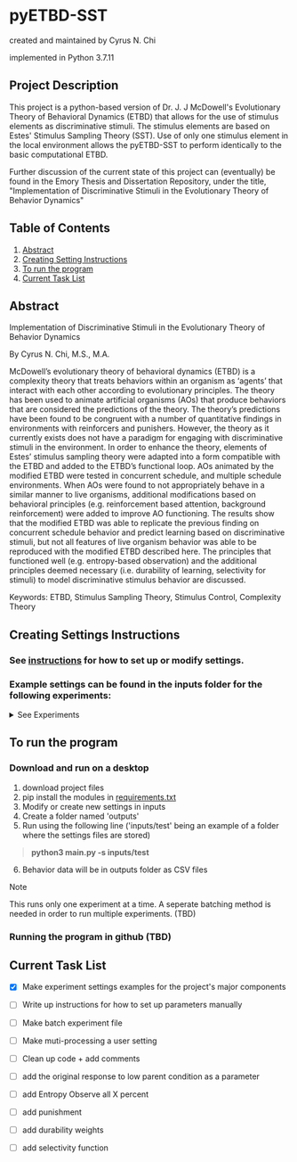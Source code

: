 # pyETBD-SST
created and maintained by Cyrus N. Chi

implemented in Python 3.7.11 

## Project Description
This project is a python-based version of Dr. J. J McDowell's Evolutionary Theory of Behavioral Dynamics (ETBD) that allows for the use of stimulus elements as discriminative stimuli. The stimulus elements are based on Estes' Stimulus Sampling Theory (SST). Use of only one stimulus element in the local environment allows the pyETBD-SST to perform identically to the basic computational ETBD.

Further discussion of the current state of this project can (eventually) be found in the Emory Thesis and Dissertation Repository, under the title, "Implementation of Discriminative Stimuli in the Evolutionary Theory of Behavior Dynamics"

## Table of Contents

1. [Abstract](https://github.com/CyrusChi/pyETBD-SST/edit/main/README.md#abstract)
2. [Creating Setting Instructions](https://github.com/CyrusChi/pyETBD-SST/edit/main/README.md#creating-settings-instructions) 
3. [To run the program](https://github.com/CyrusChi/pyETBD-SST/edit/main/README.md#to-run-the-program)
4. [Current Task List](https://github.com/CyrusChi/pyETBD-SST/edit/main/README.md#current-task-list)

## Abstract

Implementation of Discriminative Stimuli in the Evolutionary Theory of Behavior Dynamics

By Cyrus N. Chi, M.S., M.A.

McDowell’s evolutionary theory of behavioral dynamics (ETBD) is a complexity theory that treats behaviors within an organism as ‘agents’ that interact with each other according to evolutionary principles. The theory has been used to animate artificial organisms (AOs) that produce behaviors that are considered the predictions of the theory. The theory’s predictions have been found to be congruent with a number of quantitative findings in environments with reinforcers and punishers. However, the theory as it currently exists does not have a paradigm for engaging with discriminative stimuli in the environment. In order to enhance the theory, elements of Estes’ stimulus sampling theory were adapted into a form compatible with the ETBD and added to the ETBD’s functional loop. AOs animated by the modified ETBD were tested in concurrent schedule, and multiple schedule environments. When AOs were found to not appropriately behave in a similar manner to live organisms, additional modifications based on behavioral principles (e.g. reinforcement based attention, background reinforcement) were added to improve AO functioning. The results show that the modified ETBD was able to replicate the previous finding on concurrent schedule behavior and predict learning based on discriminative stimuli, but not all features of live organism behavior was able to be reproduced with the modified ETBD described here. The principles that functioned well (e.g. entropy-based observation) and the additional principles deemed necessary (i.e. durability of learning, selectivity for stimuli) to model discriminative stimulus behavior are discussed.

Keywords: ETBD, Stimulus Sampling Theory, Stimulus Control, Complexity Theory

## Creating Settings Instructions

### See [instructions](settings_instructions.md) for how to set up or modify settings.


### Example settings can be found in the inputs folder for the following experiments:

<details>
<summary>See Experiments</summary>
<br/>

1. RI RI Concurrent Schedules based on McDowell et al., 2008 
    
    with only neutral one stimulus element
    >Folder: concurrent_se1_2008_rep

2. RI RI Concurrent Schedules based on McDowell et al., 2008 

    with neutral 10 stimulus elements, 2% entropy-based observation, and 200 behavior population
    >Folder: concurrent_se10_en02

3. Multiple schedules with alternating RI 70 and Extinction, 
    
    with 5 red, 5 green, and 5 wall (i.e. neutral) stimuli, background reinforcement uses a RI 20, with 200 background targets
    >Folder: mult_sched_se_r5g5w5_bk_ri20

4. Multiple schedules with alternating RI 70 and Extinction, 

    with 10 red, 10 green, and 0 wall (i.e. neutral) stimuli, background reinforcement uses a RI 20, with 200 background targets
    >Folder: mult_sched_se_r10g10w0_bk_ri20

5. Stimulus Gradient Experiments based on Guttman and Kalish 1956, 

    with 5 red, 5 green, and 5 wall (i.e. neutral) stimuli, background reinforcement uses a RI 10, population mutation rate of 100
    >Folder: stim_gradient_x_wall_x_bkgd_ri10_rm05_mmr100

6. Stimulus Gradient Experiments based on Guttman and Kalish 1956, 
    
    with 10 red, 10 green, and 0 wall (i.e. neutral) stimuli, no background reinforcement, population mutation rate of 100
    >Folder: stim_gradient_y_wall_y_bkgd_ri10_rm05_mmr100

</details>

## To run the program

### Download and run on a desktop
1. download project files
2. pip install the modules in [requirements.txt](requirements.txt)
3. Modify or create new settings in inputs
4. Create a folder named 'outputs'
5. Run using the following line ('inputs/test' being an example of a folder where the settings files are stored)
> **python3 main.py -s inputs/test**
6. Behavior data will be in outputs folder as CSV files

> [!NOTE]
> This runs only one experiment at a time. A seperate batching method is needed in order to run multiple experiments. (TBD)

### Running the program in github (TBD)


## Current Task List
- [x] Make experiment settings examples for the project's major components
- [ ] Write up instructions for how to set up parameters manually
- [ ] Make batch experiment file
- [ ] Make muti-processing a user setting
- [ ] Clean up code + add comments
- [ ] add the original response to low parent condition as a parameter
- [ ] add Entropy Observe all X percent
- [ ] add punishment
- [ ] add durability weights
- [ ] add selectivity function
 
